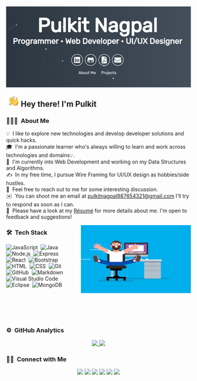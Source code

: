 ![Pulkit Nagpal](https://raw.githubusercontent.com/pulkit99dev/pulkit99dev/main/assets/front.png)

<img alt="Hand Wave" src="./assets/Hand%20Wave.gif" width='40' align="left"/><h2>Hey there! I'm Pulkit</h2>

<!-- ## 👋 &nbsp;Hey there! I'm Aditya -->

### 👨🏻‍💻 &nbsp;About Me

💡 &nbsp;I like to explore new technologies and develop developer solutions and quick hacks.\
🎓 &nbsp;I'm a passionate learner who's always willing to learn and work across technologies and domains💡.\
🌱 &nbsp;I'm currently into Web Development and working on my Data Structures and Algorithms.\
✍️ &nbsp;In my free time, I pursue Wire Framing for UI/UX design as hobbies/side hustles.\
💬 &nbsp;Feel free to reach out to me for some interesting discussion.\
✉️ &nbsp;You can shoot me an email at pulkitnagpal987654321@gmail.com I'll try to respond as soon as I can.\
📄 &nbsp;Please have a look at my [Résumé](https://pulkitnagpal.netlify.app/assets/pulkit.pdf) for more details about me. I'm open to feedback and suggestions!

<img alt="Coder" src="https://raw.githubusercontent.com/pulkit99dev/pulkit99dev/main/assets/coder.gif" align="right" width="300" height="185"/>

### 🛠 &nbsp;Tech Stack

![JavaScript](https://img.shields.io/badge/-JavaScript-05122A?style=flat&logo=javascript)&nbsp;
![Java](https://img.shields.io/badge/-Java-05122A?style=flat&logo=Java&logoColor=FFA518)&nbsp;
![Node.js](https://img.shields.io/badge/-Node.js-05122A?style=flat&logo=node-dot-js&logoColor=47A248)&nbsp;
![Express](https://img.shields.io/badge/-Express.js-05122A?style=flat&logo=express&logoColor=pink)&nbsp;
![React](https://img.shields.io/badge/-React-05122A?style=flat&logo=react)&nbsp;
![Bootstrap](https://img.shields.io/badge/-Bootstrap-05122A?style=flat&logo=bootstrap&logoColor=563D7C)\
![HTML](https://img.shields.io/badge/-HTML-05122A?style=flat&logo=HTML5)&nbsp;
![CSS](https://img.shields.io/badge/-CSS-05122A?style=flat&logo=CSS3&logoColor=1572B6)&nbsp;
![Git](https://img.shields.io/badge/-Git-05122A?style=flat&logo=git)&nbsp;
![GitHub](https://img.shields.io/badge/-GitHub-05122A?style=flat&logo=github)&nbsp;
![Markdown](https://img.shields.io/badge/-Markdown-05122A?style=flat&logo=markdown)\
![Visual Studio Code](https://img.shields.io/badge/-Visual%20Studio%20Code-05122A?style=flat&logo=visual-studio-code&logoColor=007ACC)&nbsp;
![Eclipse](https://img.shields.io/badge/-Eclipse-05122A?style=flat&logo=eclipse-ide&logoColor=white)&nbsp;
![MongoDB](https://img.shields.io/badge/-MongoDB-05122A?style=flat&logo=mongodb&logoColor=47A248)&nbsp;

<br>
<br>
<br>
<br>

### ⚙️ &nbsp;GitHub Analytics

<p align="center">
<a href="https://github.com/pulkit99dev">
  <img height="180em" src="https://github-readme-stats-eight-theta.vercel.app/api?username=pulkit99dev&show_icons=true&theme=algolia&include_all_commits=true&count_private=true"/>
  <img height="180em" src="https://github-readme-stats-eight-theta.vercel.app/api/top-langs/?username=pulkit99dev&layout=compact&langs_count=8&theme=algolia"/>
</a>
</p>

### 🤝🏻 &nbsp;Connect with Me

<p align="center">
<a href="https://pulkitnagpal.netlify.app/"><img src="https://img.shields.io/badge/-pulkitnagpal.com-3423A6?style=flat&logo=Google-Chrome&logoColor=white"/></a>
<a href="https://www.linkedin.com/in/pn19/"><img src="https://img.shields.io/badge/-Pulkit%20Nagpal-0077B5?style=flat&logo=Linkedin&logoColor=white"/></a>
<a href="mailto:pulkitnagpal987654321@gmail.com"><img src="https://img.shields.io/badge/-Pulkit-D14836?style=flat&logo=Gmail&logoColor=white"/></a>
<a href="https://instagram.com/_pulkitn9_"><img src="https://img.shields.io/badge/-@_pulkitn9_-E4405F?style=flat&logo=Instagram&logoColor=white"/></a>
<a href="https://www.quora.com/Pulkit-Nagpal-10"><img src="https://img.shields.io/badge/-@Pulkit-BA3B27?style=flat&logo=Quora&logoColor=white"/></a>
<a href="https://twitter.com/PulkitCEH99"><img src="https://img.shields.io/badge/-@Pulkitceh99-277CEB?style=flat&logo=Twittert&logoColor=white"/></a>
</p>
